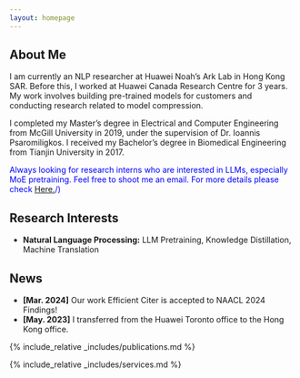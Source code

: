 ```yaml
---
layout: homepage
---
```


## About Me

I am currently an NLP researcher at Huawei Noah’s Ark Lab in Hong Kong SAR. Before this, I worked at Huawei Canada Research Centre for 3 years. My work involves building pre-trained models for customers and conducting research related to model compression.

I completed my Master’s degree in Electrical and Computer Engineering from McGill University in 2019, under the supervision of Dr. Ioannis Psaromiligkos. I received my Bachelor’s degree in Biomedical Engineering from Tianjin University in 2017.

<font color="blue">Always looking for research interns who are interested in LLMs, especially MoE pretraining. Feel free to shoot me an email. For more details please check [Here.](https://hkrc.gllue.com/portal/internalposition/list?forwardToken=ddbc1c65383347ae8f66edef7d6a5a2b&gql=keyword%3D%25E8%25AF%25AD%25E9%259F%25B3&page=1)/) </font>

## Research Interests

- **Natural Language Processing:** LLM Pretraining, Knowledge Distillation, Machine Translation


## News
- **[Mar. 2024]** Our work Efficient Citer is accepted to NAACL 2024 Findings!
- **[May. 2023]** I transferred from the Huawei Toronto office to the Hong Kong office.


{% include_relative _includes/publications.md %}

{% include_relative _includes/services.md %}
